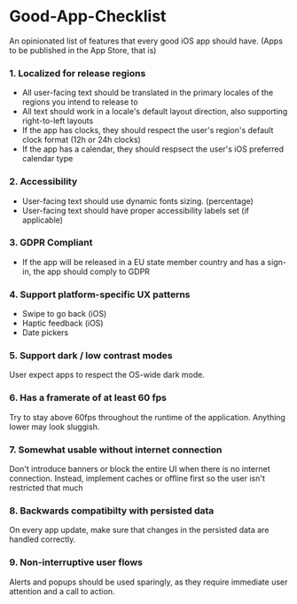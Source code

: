 # Good-App-Checklist
An opinionated list of features that every good iOS app should have. (Apps to be published in the App Store, that is)

### 1. Localized for release regions
- All user-facing text should be translated in the primary locales of the regions you intend to release to
- All text should work in a locale's default layout direction, also supporting right-to-left layouts
- If the app has clocks, they should respect the user's region's default clock format (12h or 24h clocks)
- If the app has a calendar, they should respsect the user's iOS preferred calendar type

### 2. Accessibility
- User-facing text should use dynamic fonts sizing. (percentage)
- User-facing text should have proper accessibility labels set (if applicable)

### 3. GDPR Compliant
- If the app will be released in a EU state member country and has a sign-in, the app should comply to GDPR

### 4. Support platform-specific UX patterns
- Swipe to go back (iOS)
- Haptic feedback (iOS)
- Date pickers

### 5. Support dark / low contrast modes
User expect apps to respect the OS-wide dark mode. 

### 6. Has a framerate of at least 60 fps
Try to stay above 60fps throughout the runtime of the application. Anything lower may look sluggish.

### 7. Somewhat usable without internet connection
Don't introduce banners or block the entire UI when there is no internet connection. Instead, implement caches or offline first so the user isn't restricted that much

### 8. Backwards compatibilty with persisted data
On every app update, make sure that changes in the persisted data are handled correctly.

### 9. Non-interruptive user flows
Alerts and popups should be used sparingly, as they require immediate user attention and a call to action.
